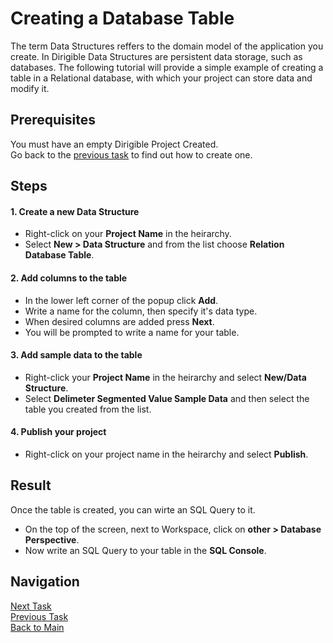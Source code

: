 # Creating a Database Table

The term Data Structures reffers to the domain model of the application you create. In Dirigible Data Structures are persistent data storage, such as databases. The following tutorial will provide a simple example of creating a table in a Relational database, with which your project can store data and modify it.

## Prerequisites
You must have an empty Dirigible Project Created.</br>
Go back to the [previous task](https://github.com/dirigiblelabs/curriculum/blob/master/IvoYakov/DirigibleDoc/Guides/CreateProject.md) to find out how to create one.

## Steps

#### 1. Create a new Data Structure

* Right-click on your **Project Name** in the heirarchy.
* Select **New > Data Structure** and from the list choose **Relation Database Table**.

#### 2. Add columns to the table

* In the lower left corner of the popup click **Add**.
* Write a name for the column, then specify it's data type. 
* When desired columns are added press **Next**.
* You will be prompted to write a name for your table.

#### 3. Add sample data to the table

* Right-click your **Project Name** in the heirarchy and select **New/Data Structure**.
* Select **Delimeter Segmented Value Sample Data** and then select the table you created from the list.

#### 4. Publish your project

* Right-click on your project name in the heirarchy and select **Publish**.


## Result

Once the table is created, you can wirte an SQL Query to it.
* On the top of the screen, next to Workspace, click on **other > Database Perspective**.
* Now write an SQL Query to your table in the **SQL Console**.

## Navigation
[Next Task](https://github.com/dirigiblelabs/curriculum/blob/master/IvoYakov/DirigibleDoc/Guides/CreateEntityService.md)</br>
[Previous Task](https://github.com/dirigiblelabs/curriculum/blob/master/IvoYakov/DirigibleDoc/Guides/CreateProject.md)</br>
[Back to Main](https://github.com/dirigiblelabs/curriculum/blob/master/IvoYakov/DirigibleDoc/README.md)
